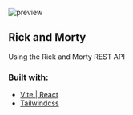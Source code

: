 ![preview](https://user-images.githubusercontent.com/92260849/192629954-cec9fa01-c9b8-46e8-82f5-068b75025d0b.png)
## Rick and Morty
Using the Rick and Morty REST API
### Built with:
- [Vite | React](https://vitejs.dev/)
- [Tailwindcss](https://tailwindcss.com/)
